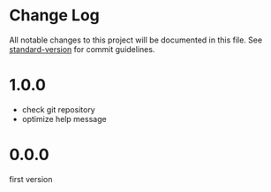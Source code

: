 # Change Log

All notable changes to this project will be documented in this file. See [standard-version](https://github.com/conventional-changelog/standard-version) for commit guidelines.

# 1.0.0

- check git repository
- optimize help message

# 0.0.0

first version
